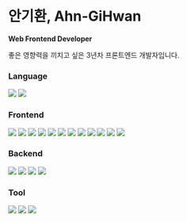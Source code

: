 # **안기환, Ahn-GiHwan**
**Web Frontend Developer**

좋은 영향력을 끼치고 싶은 3년차 프론트엔드 개발자입니다.

### **Language**

<img src="https://img.shields.io/badge/JavaScript-F7DF1E?style=for-the-badge&logo=JavaScript&logoColor=white"/> <img src="https://img.shields.io/badge/TypeScript-3178C6?style=for-the-badge&logo=TypeScript&logoColor=white"/>

### **Frontend**

<img src="https://img.shields.io/badge/Vue-4FC08D?style=for-the-badge&logo=Vue.js&logoColor=white"/> <img src="https://img.shields.io/badge/Vuex-4FC08D?style=for-the-badge&logo=Vue.js&logoColor=white"/> <img src="https://img.shields.io/badge/Vue Router-4FC08D?style=for-the-badge&logo=Vue.js&logoColor=white"/> <img src="https://img.shields.io/badge/Vuetify-1867C0?style=for-the-badge&logo=Vuetify&logoColor=white"/> <img src="https://img.shields.io/badge/React-61DAFB?style=for-the-badge&logo=React&logoColor=white"/> <img src="https://img.shields.io/badge/React_Native-0099E5?style=for-the-badge&logo=React&logoColor=white"/> <img src="https://img.shields.io/badge/Styled_Components-DB7093?style=for-the-badge&logo=styled-components&logoColor=white"/> <img src="https://img.shields.io/badge/React_Query-FF4154?style=for-the-badge&logo=react-query&logoColor=white"/> <img src="https://img.shields.io/badge/Redux-764ABC?style=for-the-badge&logo=Redux&logoColor=white"/> <img src="https://img.shields.io/badge/Storybook-FF4785?style=for-the-badge&logo=Storybook&logoColor=white"/> <img src="https://img.shields.io/badge/Webpack-8DD6F9?style=for-the-badge&logo=webpack&logoColor=white"/> <img src="https://img.shields.io/badge/Babel-F9DC3E?style=for-the-badge&logo=Babel&logoColor=white"/>

### **Backend**

<img src="https://img.shields.io/badge/Node.js-339933?style=for-the-badge&logo=Node.js&logoColor=white"/> <img src="https://img.shields.io/badge/Express-000000?style=for-the-badge&logo=Express&logoColor=white"/> <img src="https://img.shields.io/badge/MongoDB-47A248?style=for-the-badge&logo=MongoDB&logoColor=white"/> <img src="https://img.shields.io/badge/MySQL-4479A1?style=for-the-badge&logo=MySQL&logoColor=white"/>

### **Tool**

<img src="https://img.shields.io/badge/Netlify-00C7B7?style=for-the-badge&logo=Netlify&logoColor=white"/> <img src="https://img.shields.io/badge/Heroku-430098?style=for-the-badge&logo=Heroku&logoColor=white"/> <img src="https://img.shields.io/badge/Postman-FF6C37?style=for-the-badge&logo=Postman&logoColor=white"/> 

